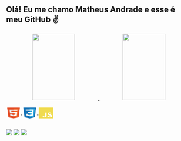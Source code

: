 ## Olá! Eu me chamo Matheus Andrade e esse é meu GitHub ✌️
<div align="center">
  <a href="https://github.com/Matheus-AA">
  <img height="180em" width="48%" src="https://github-readme-stats.vercel.app/api?username=Matheus-AA&show_icons=true&theme=react&include_all_commits=true&count_private=true"/>
  <img height="180em" width="48%" src="https://github-readme-stats.vercel.app/api/top-langs/?username=Matheus-AA&layout=compact&langs_count=7&theme=react"/>
</div>
<div style="display: inline_block"><br>
  <img align="center" alt="Matheus-HTML" height="30" width="40" src="https://raw.githubusercontent.com/devicons/devicon/master/icons/html5/html5-original.svg">
  <img align="center" alt="Matheus-CSS" height="30" width="40" src="https://raw.githubusercontent.com/devicons/devicon/master/icons/css3/css3-original.svg">
  <img align="center" alt="Matheus-Js" height="30" width="40" src="https://raw.githubusercontent.com/devicons/devicon/master/icons/javascript/javascript-plain.svg">
</div>
  
  ##
 
<div> 
    <a href="https://www.linkedin.com/in/matheus-aandrade/" target="blank"><img src="https://img.shields.io/badge/-LinkedIn-%230077B5?style=for-the-badge&logo=linkedin&logoColor=white" target="_blank"></a> 
    <a href="https://www.instagram.com/matheus.andrade.a/" target="_blank"><img src="https://img.shields.io/badge/-Instagram-%23E4405F?style=for-the-badge&logo=instagram&logoColor=white" target="_blank"></a>
    <a href="discordapp.com/users/311558469771722753" target="_blank"><img src="https://img.shields.io/badge/Discord-7289DA?style=for-the-badge&logo=discord&logoColor=white" target="_blank"></a> 
</div>
